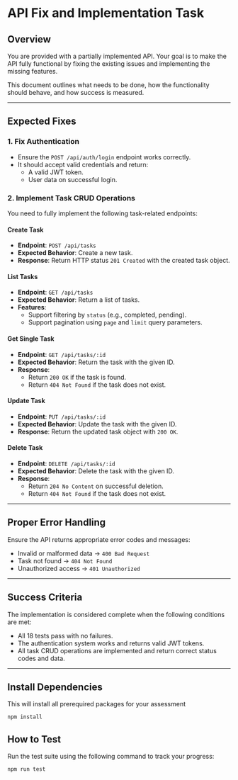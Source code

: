 # API Fix and Implementation Task

## Overview
You are provided with a partially implemented API. Your goal is to make the API fully functional by fixing the existing issues and implementing the missing features.

This document outlines what needs to be done, how the functionality should behave, and how success is measured.

---

## Expected Fixes

### 1. Fix Authentication

- Ensure the `POST /api/auth/login` endpoint works correctly.
- It should accept valid credentials and return:
  - A valid JWT token.
  - User data on successful login.

### 2. Implement Task CRUD Operations

You need to fully implement the following task-related endpoints:

#### Create Task
- **Endpoint**: `POST /api/tasks`
- **Expected Behavior**: Create a new task.
- **Response**: Return HTTP status `201 Created` with the created task object.

#### List Tasks
- **Endpoint**: `GET /api/tasks`
- **Expected Behavior**: Return a list of tasks.
- **Features**:
  - Support filtering by `status` (e.g., completed, pending).
  - Support pagination using `page` and `limit` query parameters.

#### Get Single Task
- **Endpoint**: `GET /api/tasks/:id`
- **Expected Behavior**: Return the task with the given ID.
- **Response**:
  - Return `200 OK` if the task is found.
  - Return `404 Not Found` if the task does not exist.

#### Update Task
- **Endpoint**: `PUT /api/tasks/:id`
- **Expected Behavior**: Update the task with the given ID.
- **Response**: Return the updated task object with `200 OK`.

#### Delete Task
- **Endpoint**: `DELETE /api/tasks/:id`
- **Expected Behavior**: Delete the task with the given ID.
- **Response**:
  - Return `204 No Content` on successful deletion.
  - Return `404 Not Found` if the task does not exist.

---

## Proper Error Handling

Ensure the API returns appropriate error codes and messages:

- Invalid or malformed data → `400 Bad Request`
- Task not found → `404 Not Found`
- Unauthorized access → `401 Unauthorized`

---

## Success Criteria

The implementation is considered complete when the following conditions are met:

- All 18 tests pass with no failures.
- The authentication system works and returns valid JWT tokens.
- All task CRUD operations are implemented and return correct status codes and data.

---
## Install Dependencies
This will install all prerequired packages for your assessment
```sh
npm install
```
## How to Test

Run the test suite using the following command to track your progress:

```sh
npm run test
```
